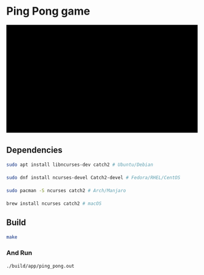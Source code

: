 # Ping Pong game  

<p align="center"><img src="ping_pong.gif?raw=true"/></p>

## Dependencies  
```sh
sudo apt install libncurses-dev catch2 # Ubuntu/Debian

sudo dnf install ncurses-devel Catch2-devel # Fedora/RHEL/CentOS

sudo pacman -S ncurses catch2 # Arch/Manjaro

brew install ncurses catch2 # macOS
```  
## Build  
```sh
make
```  
### And Run  
```sh
./build/app/ping_pong.out
```  

